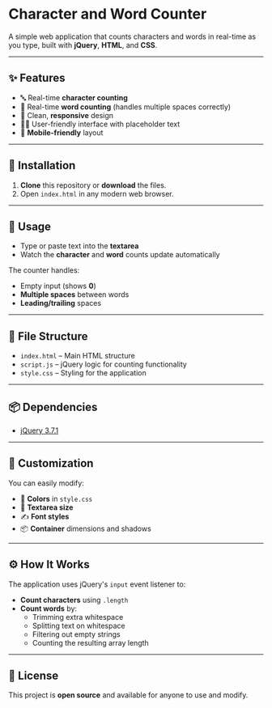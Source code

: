 # Character and Word Counter

A simple web application that counts characters and words in real-time as you type, built with **jQuery**, **HTML**, and **CSS**.

---

## ✨ Features

- 🔤 Real-time **character counting**
- 📝 Real-time **word counting** (handles multiple spaces correctly)
- 🎨 Clean, **responsive** design
- 🧑‍💻 User-friendly interface with placeholder text
- 📱 **Mobile-friendly** layout

---

## 🚀 Installation

1. **Clone** this repository or **download** the files.
2. Open `index.html` in any modern web browser.

---

## 🧠 Usage

- Type or paste text into the **textarea**
- Watch the **character** and **word** counts update automatically

The counter handles:
- Empty input (shows **0**)
- **Multiple spaces** between words
- **Leading/trailing** spaces

---

## 📁 File Structure

- `index.html` – Main HTML structure  
- `script.js` – jQuery logic for counting functionality  
- `style.css` – Styling for the application  

---

## 📦 Dependencies

- [jQuery 3.7.1](https://code.jquery.com/)

---

## 🎨 Customization

You can easily modify:

- 🎨 **Colors** in `style.css`
- 📏 **Textarea size**
- ✍️ **Font styles**
- 📦 **Container** dimensions and shadows

---

## ⚙️ How It Works

The application uses jQuery's `input` event listener to:

- **Count characters** using `.length`
- **Count words** by:
  - Trimming extra whitespace
  - Splitting text on whitespace
  - Filtering out empty strings
  - Counting the resulting array length

---

## 📄 License

This project is **open source** and available for anyone to use and modify.
